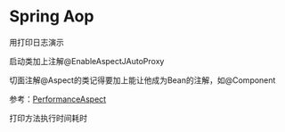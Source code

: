 # Spring Aop
用打印日志演示

启动类加上注解@EnableAspectJAutoProxy

切面注解@Aspect的类记得要加上能让他成为Bean的注解，如@Component

参考：[PerformanceAspect](https://github.com/qxklove/spring-all-study/tree/master/spring-boot-aop/src/main/java/com/qxk/springall/springbootaop/aspect/PerformanceAspect)

打印方法执行时间耗时